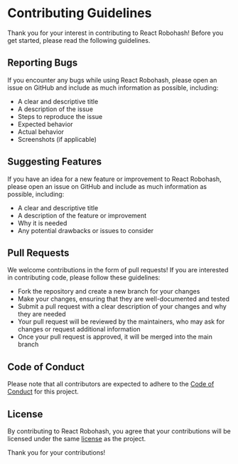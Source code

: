 # Contributing Guidelines

Thank you for your interest in contributing to React Robohash! Before you get started, please read the following guidelines.

## Reporting Bugs

If you encounter any bugs while using React Robohash, please open an issue on GitHub and include as much information as possible, including:

- A clear and descriptive title
- A description of the issue
- Steps to reproduce the issue
- Expected behavior
- Actual behavior
- Screenshots (if applicable)

## Suggesting Features

If you have an idea for a new feature or improvement to React Robohash, please open an issue on GitHub and include as much information as possible, including:

- A clear and descriptive title
- A description of the feature or improvement
- Why it is needed
- Any potential drawbacks or issues to consider

## Pull Requests

We welcome contributions in the form of pull requests! If you are interested in contributing code, please follow these guidelines:

- Fork the repository and create a new branch for your changes
- Make your changes, ensuring that they are well-documented and tested
- Submit a pull request with a clear description of your changes and why they are needed
- Your pull request will be reviewed by the maintainers, who may ask for changes or request additional information
- Once your pull request is approved, it will be merged into the main branch

## Code of Conduct

Please note that all contributors are expected to adhere to the [Code of Conduct](./CODE_OF_CONDUCT.md) for this project.

## License

By contributing to React Robohash, you agree that your contributions will be licensed under the same [license](./LICENSE) as the project.

Thank you for your contributions!
